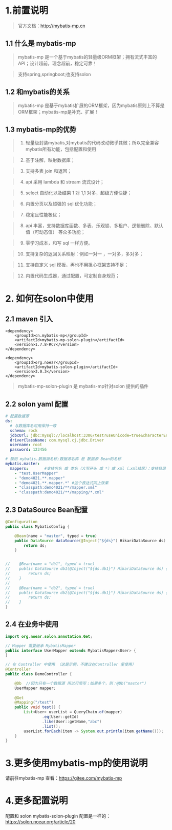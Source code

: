 # 1.前置说明
> 官方文档：http://mybatis-mp.cn
## 1.1 什么是 mybatis-mp
> mybatis-mp 是一个基于mybatis的轻量级ORM框架；拥有流式丰富的API；设计超前，理念超前，稳定可靠！

> 支持spring,springboot;也支持solon
> 
## 1.2 和mybatis的关系
> mybatis-mp 是基于mybatis扩展的ORM框架，因为mybatis原则上不算是ORM框架；mybatis-mp是补充、扩展！
## 1.3 mybatis-mp的优势
>1. 轻量级封装mybatis,对mybatis的代码改动微乎其微；所以完全兼容mybatis所有功能，包括配置和使用

>2. 基于注解，映射数据库；

>3. 支持多表 join 和返回；

>4. api 采用 lambda 和 stream 流式设计；

>5. select 自动化以及结果 1 对 1,1 对多，超级方便快捷；

>6. 内置分页以及超强的 sql 优化功能；

>7. 稳定且性能极优；

>8. api 丰富，支持数据库函数、多表、乐观锁、多租户、逻辑删除、默认值（可动态值） 等众多功能；

>9. 零学习成本，和写 sql 一样方便。

>10. 支持复杂的返回关系映射：例如一对一 ，一对多，多对多；

>11. 支持自定义 sql 模板，再也不用担心框架支持不足；

>12. 内置代码生成器，通过配置，可定制自身规范；

# 2. 如何在solon中使用
## 2.1 maven 引入
```
<dependency>
    <groupId>cn.mybatis-mp</groupId>
    <artifactId>mybatis-mp-solon-plugin</artifactId>
    <version>1.7.8-RC7</version>
</dependency>

<dependency>
    <groupId>org.noear</groupId>
    <artifactId>mybatis-solon-plugin</artifactId>
    <version>3.0.3</version>
</dependency>
```
>mybatis-mp-solon-plugin 是 mybatis-mp针对solon 提供的插件

## 2.2 solon yaml 配置
```yaml
# 配置数据源
ds:
  # 与数据库名可用保持一致
  schema: rock
  jdbcUrl: jdbc:mysql://localhost:3306/test?useUnicode=true&characterEncoding=utf8&autoReconnect=true&rewriteBatchedStatements=true
  driverClassName: com.mysql.cj.jdbc.Driver
  username: root
  password: 123456

# 规则 mybatis.数据源名称;数据源名称 是 数据源 Bean的名称
mybatis.master:
  mappers:       #支持包名 或 类名（大写开头 或 *）或 xml（.xml结尾）；支持目录 ** 或 * 占位符
    - "test.UserMapper"
    - "demo4021.**.mapper"
    - "demo4021.**.mapper.*" #这个表达式同上效果
    - "classpath:demo4021/**/mapper.xml"
    - "classpath:demo4021/**/mapping/*.xml"   

```
## 2.3 DataSource Bean配置
```java
@Configuration
public class MybatisConfig {

    @Bean(name = "master", typed = true)
    public DataSource dataSource(@Inject("${ds}") HikariDataSource ds) {
        return ds;
    }


//    @Bean(name = "db1", typed = true)
//    public DataSource db1(@Inject("${ds.db1}") HikariDataSource ds) {
//        return ds;
//    }
//
//    @Bean(name = "db2", typed = true)
//    public DataSource db2(@Inject("${ds.db1}") HikariDataSource ds) {
//        return ds;
//    }
}
```
## 2.4 在业务中使用

```java
import org.noear.solon.annotation.Get;

// Mapper 需要继承 MybatisMapper
public interface UserMapper extends MybatisMapper<User> {
}

// 在 Controller 中使用 （这是示例，不建议在Controller 里使用）
@Controller
public class DemoController {

    @Db  //因为只有一个数据源 所以可简写；如果多个，则：@Db("master")
    UserMapper mapper;
    
    @Get
    @Mapping("/test")
    public void test() {
        List<User> userList = QueryChain.of(mapper)
                .eq(User::getId)
                .like(User::getName,"abc")
                .list();
        userList.forEach(item -> System.out.println(item.getName()));
    }
}
```

# 3.更多使用mybatis-mp的使用说明
请前往mybatis-mp 查看：https://gitee.com/mybatis-mp

# 4.更多配置说明
配置和 solon mybatis-solon-plugin 配置是一样的：https://solon.noear.org/article/20

 


